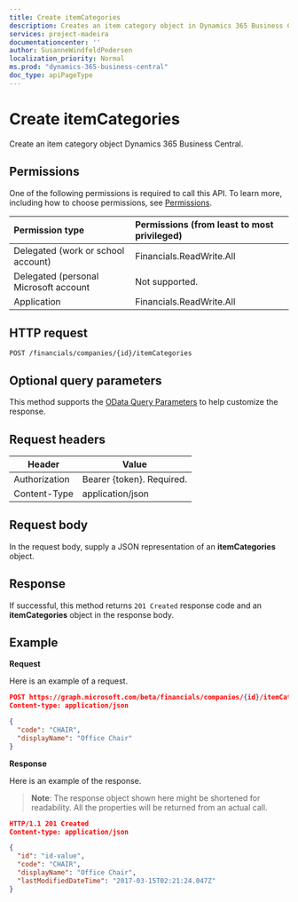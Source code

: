 ```yaml
---
title: Create itemCategories 
description: Creates an item category object in Dynamics 365 Business Central.
services: project-madeira
documentationcenter: ''
author: SusanneWindfeldPedersen
localization_priority: Normal
ms.prod: "dynamics-365-business-central"
doc_type: apiPageType
---
```


# Create itemCategories
Create an item category object Dynamics 365 Business Central.

## Permissions
One of the following permissions is required to call this API. To learn more, including how to choose permissions, see [Permissions](/graph/permissions-reference).

|Permission type |Permissions (from least to most privileged)|
|:---------------|:------------------------------------------|
|Delegated (work or school account)|Financials.ReadWrite.All |
|Delegated (personal Microsoft account|Not supported.|
|Application|Financials.ReadWrite.All|

## HTTP request
```
POST /financials/companies/{id}/itemCategories
```

## Optional query parameters
This method supports the [OData Query Parameters](/graph/query-parameters) to help customize the response.

## Request headers
|Header       |Value                    |
|-------------|-------------------------|
|Authorization|Bearer {token}. Required.|
|Content-Type |application/json         |

## Request body
In the request body, supply a JSON representation of an **itemCategories** object.

## Response
If successful, this method returns ```201 Created``` response code and an **itemCategories** object in the response body.

## Example

**Request**

Here is an example of a request.

```json
POST https://graph.microsoft.com/beta/financials/companies/{id}/itemCategories
Content-type: application/json

{
  "code": "CHAIR",
  "displayName": "Office Chair"
}
```

**Response**

Here is an example of the response. 

> **Note**: The response object shown here might be shortened for readability. All the properties will be returned from an actual call.

```json
HTTP/1.1 201 Created
Content-type: application/json

{
  "id": "id-value",
  "code": "CHAIR",
  "displayName": "Office Chair",
  "lastModifiedDateTime": "2017-03-15T02:21:24.047Z"
}

```




